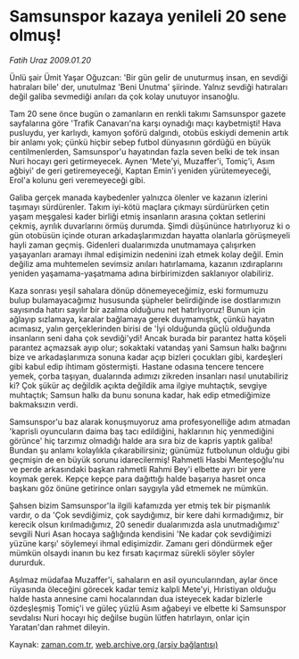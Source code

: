 # Samsunspor kazaya yenileli 20 sene olmuş!

*Fatih Uraz 2009.01.20*

<tr><td class="metin" colspan="2" style="padding-top: 20px; padding-left: 5px; padding-right: 10px;">Ünlü şair Ümit Yaşar Oğuzcan: 'Bir gün gelir de unuturmuş insan, en sevdiği hatıraları bile' der, unutulmaz 'Beni Unutma' şiirinde. Yalnız sevdiği hatıraları değil galiba sevmediği anıları da çok kolay unutuyor insanoğlu.</td></tr><tr><td class="metin" colspan="2" style="padding-top: 20px; padding-left: 5px; padding-right: 10px;"><p>Tam 20 sene önce bugün o zamanların en renkli takımı Samsunspor gazete sayfalarına göre 'Trafik Canavarı'na karşı oynadığı maçı kaybetmişti! Hava pusluydu, yer karlıydı, kamyon şoförü dalgındı, otobüs eskiydi demenin artık bir anlamı yok; çünkü hiçbir sebep futbol dünyasının gördüğü en büyük centilmenlerden, Samsunspor'u hayatından fazla seven belki de tek insan Nuri hocayı geri getirmeyecek. Aynen 'Mete'yi, Muzaffer'i, Tomiç'i, Asım ağbiyi' de geri getiremeyeceği, Kaptan Emin'i yeniden yürütemeyeceği, Erol'a kolunu geri veremeyeceği gibi. 
<p>Galiba gerçek manada kaybedenler yalnızca ölenler ve kazanın izlerini taşımayı sürdürenler. Takım iyi-kötü maçlara çıkmayı sürdürürken çetin yaşam meşgalesi kader birliği etmiş insanların arasına çoktan setlerini çekmiş, ayrılık duvarlarını örmüş durumda. Şimdi düşününce hatırlıyoruz ki o gün otobüsün içinde oturan arkadaşlarımızdan hayatta olanlarla görüşmeyeli hayli zaman geçmiş. Gidenleri dualarımızda unutmamaya çalışırken yaşayanları aramayı ihmal edişimizin nedenini izah etmek kolay değil. Emin değiliz ama muhtemelen sevimsiz anıları hatırlamama, kazanın ızdıraplarını yeniden yaşamama-yaşatmama adına birbirimizden saklanıyor olabiliriz.
<p>Kaza sonrası yeşil sahalara dönüp dönemeyeceğimiz, eski formumuzu bulup bulamayacağımız hususunda şüpheler belirdiğinde ise dostlarımızın sayısında hatırı sayılır bir azalma olduğunu net hatırlıyoruz! Bunun için ağlayıp sızlamaya, karalar bağlamaya gerek duymamıştık, çünkü hayatın acımasız, yalın gerçeklerinden birisi de 'İyi olduğunda güçlü olduğunda insanların seni daha çok sevdiği'ydi! Ancak burada bir parantez hatta köşeli parantez açmazsak ayıp olur; sokaktaki vatandaş yani Samsun halkı bağrını bize ve arkadaşlarımıza sonuna kadar açıp bizleri çocukları gibi, kardeşleri gibi kabul edip ihtimam göstermişti. Hastane odasına tencere tencere yemek, çorba taşıyan, dualarında adımızı zikreden insanları nasıl unutabiliriz ki? Çok şükür aç değildik açıkta değildik ama ilgiye muhtaçtık, sevgiye muhtaçtık; Samsun halkı da bunu sonuna kadar, hak edip etmediğimize bakmaksızın verdi.
<p>Samsunspor'u baz alarak konuşmuyoruz ama profesyonelliğe adım atmadan 'kaprisli oyuncuların daima baş tacı edildiğini, haklarının hiç yenmediğini görünce' hiç tarzımız olmadığı halde ara sıra biz de kapris yaptık galiba! Bundan şu anlamı kolaylıkla çıkarabilirsiniz; günümüz futbolunun olduğu gibi geçmişin de en büyük sorunu idarecilermiş! Rahmetli Hasbi Menteşoğlu'nu ve perde arkasındaki başkan rahmetli Rahmi Bey'i elbette ayrı bir yere koymak gerek. Kepçe kepçe para dağıttığı halde başarıya hasret onca başkanı göz önüne getirince onları saygıyla yâd etmemek ne mümkün.
<p>Şahsen bizim Samsunspor'la ilgili kafamızda yer etmiş tek bir pişmanlık vardır, o da 'Çok sevdiğimiz, çok saydığımız, bir kere dahi kırmadığımız, bir kerecik olsun kırılmadığımız, 20 senedir dualarımızda asla unutmadığımız' sevgili Nuri Asan hocaya sağlığında kendisini 'Ne kadar çok sevdiğimizi yüzüne karşı' söylemeyi ihmal edişimizdir. Zamanı geri döndürmek eğer mümkün olsaydı inanın bu kez fırsatı kaçırmaz sürekli söyler söyler dururduk.
<p>Aşılmaz müdafaa Muzaffer'i, sahaların en asil oyuncularından, aylar önce rüyasında öleceğini görecek kadar temiz kalpli Mete'yi, Hıristiyan olduğu halde hasta annesine cami hocalarından dua isteyecek kadar bizlerle özdeşleşmiş Tomiç'i ve güleç yüzlü Asım ağabeyi ve elbette ki Samsunspor sevdalısı Nuri hocayı hiç değilse bugün lütfen hatırlayın, onlar için Yaratan'dan rahmet dileyin. <br/></p></p></p></p></p></p></td></tr>

Kaynak: [zaman.com.tr](http://zaman.com.tr/yazar.do?yazino=805728), [web.archive.org (arşiv bağlantısı)](http://web.archive.org/web/20090123115344/http://www.zaman.com.tr:80/yazar.do?yazino=805728)

